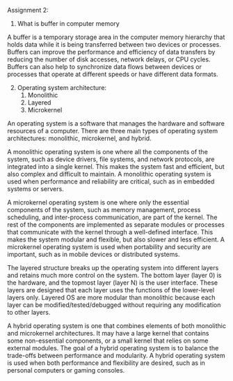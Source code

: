 Assignment 2:
1. What is buffer in computer memory

A buffer is a temporary storage area in the computer memory hierarchy that holds data while it is being transferred between two devices or processes. Buffers can improve the performance and efficiency of data transfers by reducing the number of disk accesses, network delays, or CPU cycles. Buffers can also help to synchronize data flows between devices or processes that operate at different speeds or have different data formats.




2. Operating system architecture:
	1. Monolithic
	2. Layered
	3. Microkernel

An operating system is a software that manages the hardware and software resources of a computer. There are three main types of operating system architectures: monolithic, microkernel, and hybrid.

A monolithic operating system is one where all the components of the system, such as device drivers, file systems, and network protocols, are integrated into a single kernel. This makes the system fast and efficient, but also complex and difficult to maintain. A monolithic operating system is used when performance and reliability are critical, such as in embedded systems or servers.

A microkernel operating system is one where only the essential components of the system, such as memory management, process scheduling, and inter-process communication, are part of the kernel. The rest of the components are implemented as separate modules or processes that communicate with the kernel through a well-defined interface. This makes the system modular and flexible, but also slower and less efficient. A microkernel operating system is used when portability and security are important, such as in mobile devices or distributed systems.

The layered structure breaks up the operating system into different layers and retains much more control on the system. The bottom layer (layer 0) is the hardware, and the topmost layer (layer N) is the user interface. These layers are designed that each layer uses the functions of the lower-level layers only. Layered OS are more modular than monolithic because each layer can be modified/tested/debugged without requiring any modification to other layers.  

A hybrid operating system is one that combines elements of both monolithic and microkernel architectures. It may have a large kernel that contains some non-essential components, or a small kernel that relies on some external modules. The goal of a hybrid operating system is to balance the trade-offs between performance and modularity. A hybrid operating system is used when both performance and flexibility are desired, such as in personal computers or gaming consoles.

